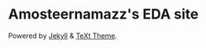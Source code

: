 # Amosteernamazz's EDA site


Powered by [Jekyll](http://jekyllrb.com/) & [TeXt Theme](https://github.com/kitian616/jekyll-TeXt-theme).
